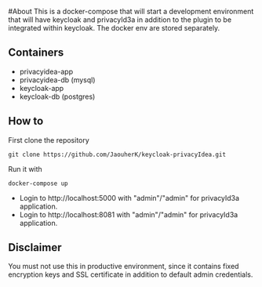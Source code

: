 #About
This is a docker-compose that will start a development environment that will have keycloak and privacyId3a in addition to the plugin to be integrated within keycloak. The docker env are stored separately.

## Containers
- privacyidea-app
- privacyidea-db (mysql)
- keycloak-app
- keycloak-db (postgres)
 
## How to
First clone the repository

```git clone https://github.com/JaouherK/keycloak-privacyIdea.git```

Run it with 

  `docker-compose up`

- Login to http://localhost:5000 with "admin"/"admin" for privacyId3a application.
- Login to http://localhost:8081 with "admin"/"admin" for privacyId3a application.

## Disclaimer
You must not use this in productive environment, since it contains fixed encryption keys and SSL certificate in addition to default admin credentials.

